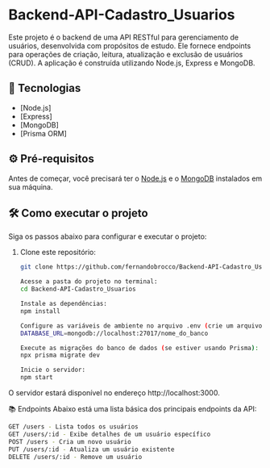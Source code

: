 # Backend-API-Cadastro_Usuarios

Este projeto é o backend de uma API RESTful para gerenciamento de usuários, desenvolvida com propósitos de estudo.
Ele fornece endpoints para operações de criação, leitura, atualização e exclusão de usuários (CRUD).
A aplicação é construída utilizando Node.js, Express e MongoDB.

## 🚀 Tecnologias

- [Node.js]
- [Express]
- [MongoDB]
- [Prisma ORM]

## ⚙️ Pré-requisitos

Antes de começar, você precisará ter o [Node.js](https://nodejs.org/en/) e o [MongoDB](https://www.mongodb.com/try/download/community) instalados em sua máquina.

## 🛠️ Como executar o projeto

Siga os passos abaixo para configurar e executar o projeto:

1. Clone este repositório:

   ```bash
   git clone https://github.com/fernandobrocco/Backend-API-Cadastro_Usuarios.git

   Acesse a pasta do projeto no terminal:
   cd Backend-API-Cadastro_Usuarios

   Instale as dependências:
   npm install

   Configure as variáveis de ambiente no arquivo .env (crie um arquivo .env na raiz do projeto e adicione as seguintes variáveis):
   DATABASE_URL=mongodb://localhost:27017/nome_do_banco

   Execute as migrações do banco de dados (se estiver usando Prisma):
   npx prisma migrate dev

   Inicie o servidor:
   npm start
   ```
O servidor estará disponível no endereço http://localhost:3000.

📚 Endpoints
Abaixo está uma lista básica dos principais endpoints da API:

```bash
GET /users - Lista todos os usuários
GET /users/:id - Exibe detalhes de um usuário específico
POST /users - Cria um novo usuário
PUT /users/:id - Atualiza um usuário existente
DELETE /users/:id - Remove um usuário
```
